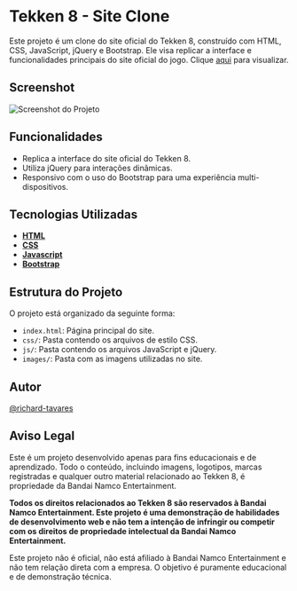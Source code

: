 # Tekken 8 - Site Clone

Este projeto é um clone do site oficial do Tekken 8, construído com HTML, CSS, JavaScript, jQuery e Bootstrap. Ele visa replicar a interface e funcionalidades principais do site oficial do jogo.
Clique [aqui](https://richard-tavares.github.io/tekken8/) para visualizar.

## Screenshot

![Screenshot do Projeto](screenshot.png)

## Funcionalidades

- Replica a interface do site oficial do Tekken 8.
- Utiliza jQuery para interações dinâmicas.
- Responsivo com o uso do Bootstrap para uma experiência multi-dispositivos.

## Tecnologias Utilizadas

- **[HTML](https://developer.mozilla.org/pt-BR/docs/Web/HTML)**
- **[CSS](https://developer.mozilla.org/pt-BR/docs/Web/CSS)**
- **[Javascript](https://developer.mozilla.org/pt-BR/docs/Web/JavaScript)**
- **[Bootstrap](https://getbootstrap.com/docs/)**

## Estrutura do Projeto

O projeto está organizado da seguinte forma:
- `index.html`: Página principal do site.
- `css/`: Pasta contendo os arquivos de estilo CSS.
- `js/`: Pasta contendo os arquivos JavaScript e jQuery.
- `images/`: Pasta com as imagens utilizadas no site.

## Autor

[@richard-tavares](https://github.com/richard-tavares)

## Aviso Legal

Este é um projeto desenvolvido apenas para fins educacionais e de aprendizado. Todo o conteúdo, incluindo imagens, logotipos, marcas registradas e qualquer outro material relacionado ao Tekken 8, é propriedade da Bandai Namco Entertainment.

**Todos os direitos relacionados ao Tekken 8 são reservados à Bandai Namco Entertainment. Este projeto é uma demonstração de habilidades de desenvolvimento web e não tem a intenção de infringir ou competir com os direitos de propriedade intelectual da Bandai Namco Entertainment.**

Este projeto não é oficial, não está afiliado à Bandai Namco Entertainment e não tem relação direta com a empresa. O objetivo é puramente educacional e de demonstração técnica.
